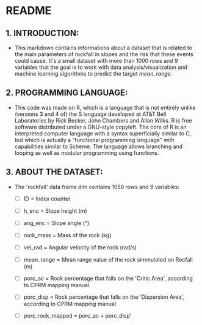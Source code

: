 # README


## 1. INTRODUCTION:

- This markdown contains informations about a dataset that is related to the main parameters of rockfall in slopes and the risk that these events could cause. It's a small dataset with more than 1000 rows and 9 variables that the goal is to work with data analysis/visualization and machine learning algorithms to predict the target *mean_range*.


## 2. PROGRAMMING LANGUAGE:

- This code was made on R, which is a language that is not entirely unlike (versions 3 and 4 of) the S language developed at AT&T Bell Laboratories by Rick Becker, John Chambers and Allan Wilks. R is free software distributed under a GNU-style copyleft. The core of R is an interpreted computer language with a syntax superficially similar to C, but which is actually a "functional programming language" with capabilities similar to Scheme. The language allows branching and looping as well as modular programming using functions.


## 3. ABOUT THE DATASET:

- The 'rockfall' data frame dim contains 1050 rows and 9 variables:

  - [ ] ID = Index counter
  - [ ] h_enc = Slope height (m)
  - [ ] ang_enc = Slope angle (°)
  - [ ] rock_mass = Mass of the rock (kg)
  - [ ] vel_rad = Angular velocity of the rock (rad/s)
  - [ ] mean_range = Mean range value of the rock simmulated on Rocfall (m)
  - [ ] porc_ac = Rock percentage that falls on the 'Critic Area', according to CPRM mapping manual
  - [ ] porc_disp = Rock percentage that falls on the 'Dispersion Area', according to CPRM mapping manual
  - [ ] porc_rock_mapped = porc_ac + porc_disp'

